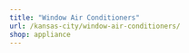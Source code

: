 ```yaml
---
title: "Window Air Conditioners"
url: /kansas-city/window-air-conditioners/
shop: appliance
---
```

